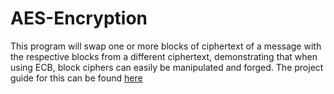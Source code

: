 # AES-Encryption
This program will swap one or more blocks of ciphertext of a message with the respective blocks from a different ciphertext, demonstrating that when using ECB, block ciphers can easily be manipulated and forged. The project guide for this can be found [here](https://www.cs.kzoo.edu/cs483/HW/AESProj.html)
